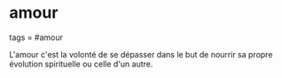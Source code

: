 # amour
tags = #amour

L'amour c'est la volonté de se dépasser dans le but de nourrir sa propre évolution spirituelle ou celle d'un autre.


